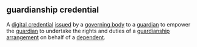 ## guardianship credential

<p class="c8"><span>A </span><span class="c2"><a class="c3" href="#h.ddna9lucn4k6">digital credential</a></span><span>&nbsp;</span><span class="c2"><a class="c3" href="#h.xyrplzbvtffq">issued</a></span><span>&nbsp;by a </span><span class="c2"><a class="c3" href="#h.1wptecwzvuvz">governing body</a></span><span>&nbsp;to a </span><span class="c2"><a class="c3" href="#h.y3s9f56kpets">guardian</a></span><span>&nbsp;to empower the </span><span class="c2"><a class="c3" href="#h.y3s9f56kpets">guardian</a></span><span>&nbsp;to undertake the rights and duties of a </span><span class="c2"><a class="c3" href="#h.tc250ixnd67w">guardianship arrangement</a></span><span>&nbsp;on behalf of a </span><span class="c2"><a class="c3" href="#h.qvhbv3ov9zmy">dependent</a></span><span>.</span></p>

